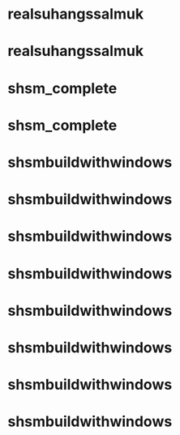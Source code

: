 # realsuhangssalmuk
# realsuhangssalmuk
# shsm_complete
# shsm_complete
# shsmbuildwithwindows
# shsmbuildwithwindows
# shsmbuildwithwindows
# shsmbuildwithwindows
# shsmbuildwithwindows
# shsmbuildwithwindows
# shsmbuildwithwindows
# shsmbuildwithwindows
